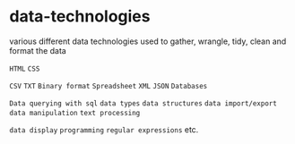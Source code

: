 # data-technologies

various different data technologies used to gather, wrangle, tidy, clean and format the data

`HTML` `CSS` 

`CSV` `TXT` `Binary format` `Spreadsheet` `XML` `JSON` `Databases` 

`Data querying with sql` `data types` `data structures` `data import/export` `data manipulation` `text processing` 

`data display` `programming` `regular expressions` etc.
